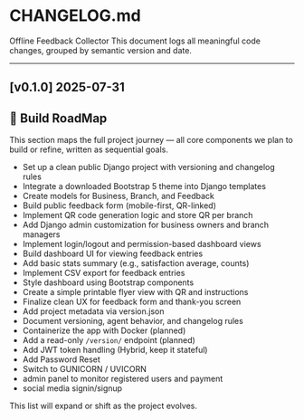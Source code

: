 # CHANGELOG.md

Offline Feedback Collector
This document logs all meaningful code changes, grouped by semantic version and date.

---

## [v0.1.0] 2025-07-31



## 🧭 Build RoadMap

This section maps the full project journey — all core components we plan to build or refine, written as sequential goals.

- Set up a clean public Django project with versioning and changelog rules
- Integrate a downloaded Bootstrap 5 theme into Django templates
- Create models for Business, Branch, and Feedback
- Build public feedback form (mobile-first, QR-linked)
- Implement QR code generation logic and store QR per branch
- Add Django admin customization for business owners and branch managers
- Implement login/logout and permission-based dashboard views
- Build dashboard UI for viewing feedback entries
- Add basic stats summary (e.g., satisfaction average, counts)
- Implement CSV export for feedback entries
- Style dashboard using Bootstrap components
- Create a simple printable flyer view with QR and instructions
- Finalize clean UX for feedback form and thank-you screen
- Add project metadata via version.json
- Document versioning, agent behavior, and changelog rules
- Containerize the app with Docker (planned)
- Add a read-only `/version/` endpoint (planned)
- Add JWT token handling (Hybrid, keep it stateful)
- Add Password Reset
- Switch to GUNICORN / UVICORN
- admin panel to monitor registered users and payment
- social media signin/signup

This list will expand or shift as the project evolves.